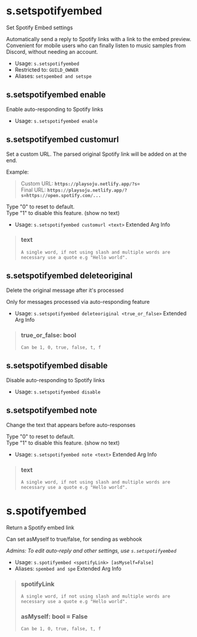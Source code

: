 # s.setspotifyembed
Set Spotify Embed settings<br/>

Automatically send a reply to Spotify links with a link to the embed preview. Convenient for mobile users who can finally listen to music samples from Discord, without needing an account.<br/>
 - Usage: `s.setspotifyembed`
 - Restricted to: `GUILD_OWNER`
 - Aliases: `setspembed and setspe`
## s.setspotifyembed enable
Enable auto-responding to Spotify links<br/>
 - Usage: `s.setspotifyembed enable`
## s.setspotifyembed customurl
Set a custom URL. The parsed original Spotify link will be added on at the end.<br/>

Example:<br/>
> Custom URL: **`https://playsoju.netlify.app/?s=`**<br/>
> Final URL: **`https://playsoju.netlify.app/?s=https://open.spotify.com/...`**<br/>

Type "0" to reset to default.<br/>
Type "1" to disable this feature. (show no text)<br/>
 - Usage: `s.setspotifyembed customurl <text>`
Extended Arg Info
> ### text
> ```
> A single word, if not using slash and multiple words are necessary use a quote e.g "Hello world".
> ```
## s.setspotifyembed deleteoriginal
Delete the original message after it's processed<br/>

Only for messages processed via auto-responding feature<br/>
 - Usage: `s.setspotifyembed deleteoriginal <true_or_false>`
Extended Arg Info
> ### true_or_false: bool
> ```
> Can be 1, 0, true, false, t, f
> ```
## s.setspotifyembed disable
Disable auto-responding to Spotify links<br/>
 - Usage: `s.setspotifyembed disable`
## s.setspotifyembed note
Change the text that appears before auto-responses<br/>

Type "0" to reset to default.<br/>
Type "1" to disable this feature. (show no text)<br/>
 - Usage: `s.setspotifyembed note <text>`
Extended Arg Info
> ### text
> ```
> A single word, if not using slash and multiple words are necessary use a quote e.g "Hello world".
> ```
# s.spotifyembed
Return a Spotify embed link<br/>

Can set asMyself to true/false, for sending as webhook<br/>

*Admins: To edit auto-reply and other settings, use  `s.setspotifyembed`*<br/>
 - Usage: `s.spotifyembed <spotifyLink> [asMyself=False]`
 - Aliases: `spembed and spe`
Extended Arg Info
> ### spotifyLink
> ```
> A single word, if not using slash and multiple words are necessary use a quote e.g "Hello world".
> ```
> ### asMyself: bool = False
> ```
> Can be 1, 0, true, false, t, f
> ```

